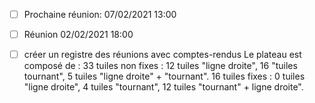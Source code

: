 - [ ] Prochaine réunion: 07/02/2021 13:00

- [ ] Réunion 02/02/2021 18:00 
- [ ] créer un registre des réunions avec comptes-rendus
Le plateau est composé de :
33 tuiles non fixes : 12 tuiles "ligne droite", 16 "tuiles tournant", 5 tuiles "ligne droite" + "tournant".
16 tuiles fixes : 0 tuiles "ligne droite", 4 tuiles "tournant", 12 tuiles "tournant" + ligne droite".
